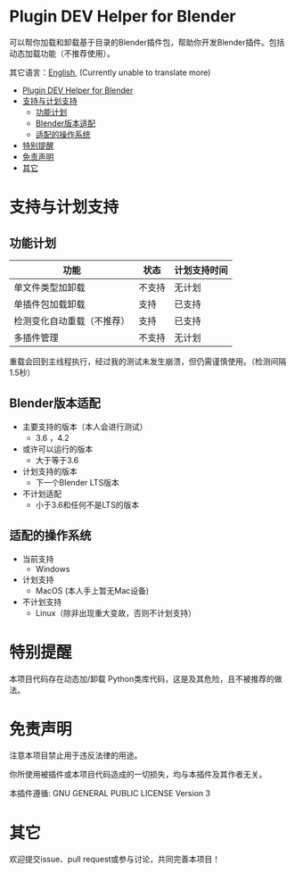 # Plugin DEV Helper for Blender

可以帮你加载和卸载基于目录的Blender插件包，帮助你开发Blender插件。包括动态加载功能（不推荐使用）。

其它语言：[English](README.md), (Currently unable to translate more)

<!-- TOC -->
* [Plugin DEV Helper for Blender](#plugin-dev-helper-for-blender)
* [支持与计划支持](#支持与计划支持)
  * [功能计划](#功能计划)
  * [Blender版本适配](#blender版本适配)
  * [适配的操作系统](#适配的操作系统)
* [特别提醒](#特别提醒)
* [免责声明](#免责声明)
* [其它](#其它)
<!-- TOC -->

# 支持与计划支持

## 功能计划

| 功能            | 状态  | 计划支持时间 |
|---------------|-----|--------|
| 单文件类型加卸载      | 不支持 | 无计划    |
| 单插件包加载卸载      | 支持  | 已支持    | 
| 检测变化自动重载（不推荐） | 支持  | 已支持    |
| 多插件管理         | 不支持 | 无计划    |

重载会回到主线程执行，经过我的测试未发生崩溃，但仍需谨慎使用。（检测间隔1.5秒）

## Blender版本适配

- 主要支持的版本（本人会进行测试）
    - 3.6 ，4.2
- 或许可以运行的版本
    - 大于等于3.6
- 计划支持的版本
    - 下一个Blender LTS版本
- 不计划适配
    - 小于3.6和任何不是LTS的版本

## 适配的操作系统

- 当前支持
    - Windows
- 计划支持
    - MacOS (本人手上暂无Mac设备)
- 不计划支持
    - Linux（除非出现重大变故，否则不计划支持）

# 特别提醒

本项目代码存在动态加/卸载 Python类库代码，这是及其危险，且不被推荐的做法。

# 免责声明

注意本项目禁止用于违反法律的用途。

你所使用被插件或本项目代码造成的一切损失，均与本插件及其作者无关。

本插件遵循: GNU GENERAL PUBLIC LICENSE Version 3

# 其它

欢迎提交issue、pull request或参与讨论，共同完善本项目！